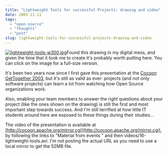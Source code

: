 ```yaml
---
title: "Lightweight Tools for successful Projects: drawing and video"
date: 2005-11-11
tags: 
  - "open-source"
  - "thoughts"
  - "post"
slug: lightweight-tools-for-successful-projects-drawing-and-video
---
```


[![lightweight-tools-w300.jpg](http://codeconsult.ch/bertrand/archives/images/lightweight-tools-w300.jpg)](http://codeconsult.ch/bertrand/archives/images/lightweight-tools-fullsize.jpg)Found this drawing in my digital mess, and given the time that it took me to create it's probably worth putting here. You can click on the image for a full-size version.

It's been two years now since I first gave this presentation at the [Cocoon GetTogether 2003](http://www.orixo.com/orixo/events/gt2003/sessions.html#bertrand), but it's still as valid as ever: projects (and not only software projects) can learn a lot from watching how Open Source organizations work.

Also, enabling your team members to answer the right questions about your project (like the ones shown on the drawing) is still the first and most important step towards success. And I'm still terrified at how little IT students around here are exposed to these things during their studies...

The video of the presentation is available at [http://cocoon.apache.org/mirror.cgi](http://cocoon.apache.org/mirror.cgi), by following the links to "Material from events " and then videos/16-lightweight-tools.avi. I'm not posting the actual URL as you need to use a local mirror to get the 52MB file.
